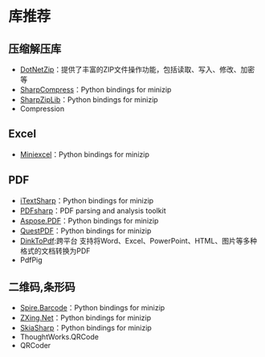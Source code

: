  

# 库推荐


## 压缩解压库

- [DotNetZip](https://github.com/kmamal/pyminizip)：提供了丰富的ZIP文件操作功能，包括读取、写入、修改、加密等
- [SharpCompress](https://github.com/kmamal/pyminizip)：Python bindings for minizip
- [SharpZipLib](https://github.com/kmamal/pyminizip)：Python bindings for minizip
- Compression

## Excel

- [Miniexcel](https://github.com/kmamal/pyminizip)：Python bindings for minizip


## PDF
- [iTextSharp](https://github.com/kmamal/pyminizip)：Python bindings for minizip
- [PDFsharp](https://github.com/pdfminer/pdfminer.six)：PDF parsing and analysis toolkit
- [Aspose.PDF](https://github.com/kmamal/pyminizip)：Python bindings for minizip
- [QuestPDF](https://github.com/kmamal/pyminizip)：Python bindings for minizip
- [DinkToPdf](https://github.com/kmamal/pyminizip):跨平台 支持将Word、Excel、PowerPoint、HTML、图片等多种格式的文档转换为PDF
 - PdfPig
## 二维码,条形码
- [Spire.Barcode](https://github.com/kmamal/pyminizip)：Python bindings for minizip
- [ZXing.Net](https://github.com/kmamal/pyminizip)：Python bindings for minizip
- [SkiaSharp](https://github.com/kmamal/pyminizip)：Python bindings for minizip
- ThoughtWorks.QRCode
- QRCoder 
